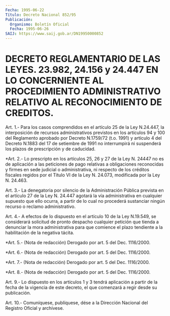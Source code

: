 ```yaml
---
Fecha: 1995-06-22
Título: Decreto Nacional 852/95
Publicación:
  Organismo: Boletín Oficial
  Fecha: 1995-06-26
SAIJ: https://www.saij.gob.ar/DN19950000852
---
```

# DECRETO REGLAMENTARIO DE LAS LEYES. 23.982, 24.156 y 24.447 EN LO CONCERNIENTE AL PROCEDIMIENTO ADMINISTRATIVO RELATIVO AL RECONOCIMIENTO DE CREDITOS.

<a id="1"></a>
Art.  1.-  Para los casos comprendidos en el artículo 25 de la Ley  N.24.447,  la    interposición   de  recursos  administrativos previstos  en los artículos 94 y 100 del  Reglamento  aprobado  por Decreto N.1759/72  (t.o.  1991) y artículo 4 del Decreto N.1883 del 17 de setiembre de 1991 no  interrumpirá  ni  suspenderá los plazos de prescripción y de caducidad.

<a id="2"></a>
*Art. 2.- Lo prescripto en los artículos 25, 26 y 27 de la  Ley N. 24447 no es de aplicación a las peticiones de pago  relativas a obligaciones reconocidas y firmes en sede judicial o administrativa, ni respecto de los créditos fiscales regidos  por el Título VI de la Ley N. 24.073, modificada por la Ley N. 24.463.

<a id="3"></a>
Art.  3.-  La  denegatoria  por  silencio de la Administración Pública prevista en el artículo 27 de la Ley N. 24.447 agotará la vía administrativa en cualquier supuesto que ello ocurra,  a partir de lo cual no procederá sustanciar ningún recurso o reclamo administrativo.

<a id="4"></a>
Art. 4.- A efectos de lo dispuesto en el artículo 10 de la Ley N.19.549,  se  considerará  solicitud  de pronto despacho cualquier petición  que tienda a denunciar la mora  administrativa  para  que comience el plazo  tendiente  a  la  habilitación  de  la negativa tácita.

<a id="5"></a>
*Art. 5.- (Nota de redacción) Derogado por art. 5 del Dec. 1116/2000.

<a id="6"></a>
*Art. 6.- (Nota de redacción) Derogado por art. 5 del Dec. 1116/2000.

<a id="7"></a>
*Art. 7.- (Nota de redacción) Derogado por art. 5 del Dec. 1116/2000.

<a id="8"></a>
*Art. 8.- (Nota de redacción) Derogado por art. 5 del Dec. 1116/2000.

<a id="9"></a>
Art. 9.- Lo dispuesto en los artículos 1 y 3 tendrá aplicación a partir  de  la  fecha  de  la  vigencia  de  este decreto, el que comenzará a regir desde su publicación.

<a id="10"></a>
Art. 10.- Comuníquese, publíquese, dése a la Dirección Nacional del Registro Oficial y archívese.